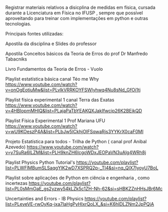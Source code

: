 Registrar materiais relativos a disicplina de medidas em física, cursada durante a Licenciatura em Física no IFUSP ,  sempre que possível aproveitando para treinar com implementações em python e outras tecnologias. 


Principais fontes utilizadas: 


Apostila da disciplina e Slides do professor

Apostila Conceitos básicos da Teoria de Erros do prof Dr Manfredo Tabacniks

Livro Fundamentos da Teoria de Erros - Vuolo

Playlist estatística básica canal Téo me Why 
https://www.youtube.com/watch?v=onOgEotiuMw&list=PLvlkVRRKOYFSWIyhwq4Nu8sNd_GfOi1tj

Playlist física experimental 1 canal Terra das Exatas
https://www.youtube.com/watch?v=4HBIopmMHlQ&list=PLajaPaTbYEAKQXJakIfwcip26K2BEikQD

Playlist Física Experimental 1 Prof Mariana UFU
https://www.youtube.com/watch?v=wU9KOeszP4A&list=PLbJw5lCkhjOlFSqwaRjs3YYKrX0caF0MI

Projeto Estatística para todos - Trilha de Python  ( canal prof Anibal Azevedo)
https://www.youtube.com/watch?v=y7SuRa6ILZM&list=PLH9knZH6lcgoWDxJEOPaVN3uAlg4WRh8j

Playlist Physics Python Tutorial's
https://youtube.com/playlist?list=PLWFlMBumSLSaqgYlK2wD7XSPRQ2p-_Tl4&si=nq_QlX7IyoyU7BoL

Playlist sobre aplicações de Python em ciência e engenharia , como incertezas
https://youtube.com/playlist?list=PL0sMmOaE_gs2yzwy54kLZk5c1ZH-Nh-62&si=sHBKZZnHHsJBr6Mc

Uncertainties and Errors - IB Physics
https://youtube.com/playlist?list=PLeveVE-rwOyKq-jxa7IaHgPyHIxrQoLX_&si=K6hIDLZNm2JpPQjA
